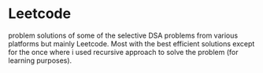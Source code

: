# Leetcode
problem solutions of some of the selective DSA problems from various platforms but mainly Leetcode.
Most with the best efficient solutions except for the once where i used recursive approach to solve the problem (for learning purposes).
